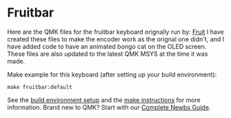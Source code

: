 # Fruitbar
Here are the QMK files for the fruitbar keyboard orignally run by: [Fruit](https://github.com/blewis308)
I have created these files to make the encoder work as the orignal one didn't, and I have added code to have an animated bongo cat
on the OLED screen. These files are also updated to the latest QMK MSYS at the time it was made. 

Make example for this keyboard (after setting up your build environment):

    make fruitbar:default

See the [build environment setup](https://docs.qmk.fm/#/getting_started_build_tools) and the [make instructions](https://docs.qmk.fm/#/getting_started_make_guide) for more information. Brand new to QMK? Start with our [Complete Newbs Guide](https://docs.qmk.fm/#/newbs).
